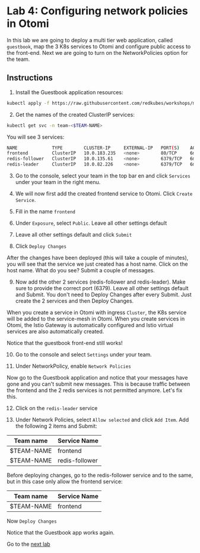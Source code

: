 # Lab 4: Configuring network policies in Otomi

In this lab we are going to deploy a multi tier web application, called `guestbook`, map the 3 K8s services to Otomi and configure public access to the front-end. Next we are going to turn on the NetworkPolicies option for the team.

## Instructions

1. Install the Guestbook application resources:

```bash
kubectl apply -f https://raw.githubusercontent.com/redkubes/workshops/main/netpol/manifests/guestbook.yaml -n team-$TEAM-NAME
```

2. Get the names of the created ClusterIP services:

```bash
kubectl get svc -n team-<$TEAM-NAME>
```

You will see 3 services:

```bash
NAME             TYPE        CLUSTER-IP     EXTERNAL-IP   PORT(S)    AGE
frontend         ClusterIP   10.0.183.235   <none>        80/TCP     6m44s
redis-follower   ClusterIP   10.0.135.61    <none>        6379/TCP   6m44s
redis-leader     ClusterIP   10.0.82.226    <none>        6379/TCP   6m44s
```

3. Go to the console, select your team in the top bar en and click `Services` under your team in the right menu.

4. We will now first add the created frontend service to Otomi. Click `Create Service`.

5. Fill in the name `frontend`

6. Under `Exposure`, select `Public`. Leave all other settings default

7. Leave all other settings default and click `Submit`

8. Click `Deploy Changes`

After the changes have been deployed (this will take a couple of minutes), you will see that the service we just created has a host name. Click on the host name. What do you see? Submit a couple of messages.

9. Now add the other 2 services (redis-follower and redis-leader). Make sure to provide the correct port (6379). Leave all other settings default and Submit. You don't need to Deploy Changes after every Submit. Just create the 2 services and then Deploy Changes.

When you create a service in Otomi with ingress `Cluster`, the K8s service will be added to the service-mesh in Otomi. When you create services in Otomi, the Istio Gateway is automatically configured and Istio virtual services are also automatically created.

Notice that the guestbook front-end still works!

10. Go to the console and select `Settings` under your team.

11. Under NetworkPolicy, enable `Network Policies`

Now go to the Guestbook application and notice that your messages have gone and you can't submit new messages. This is because traffic between the frontend and the 2 redis services is not permitted anymore. Let's fix this.

12. Click on the `redis-leader` service

13. Under Network Policies, select `Allow selected` and click `Add Item`. Add the following 2 items and Submit:

| Team name   | Service Name |
| ----------- | ------------ |
| $TEAM-NAME   | frontend     |
| $TEAM-NAME   | redis-follower |

Before deploying changes, go to the redis-follower service and to the same, but in this case only allow the frontend service:

| Team name   | Service Name |
| ----------- | ------------ |
| $TEAM-NAME   | frontend |

Now `Deploy Changes`

Notice that the Guestbook app works again.


Go to the [next lab](../5_activate_apps/README.md)
